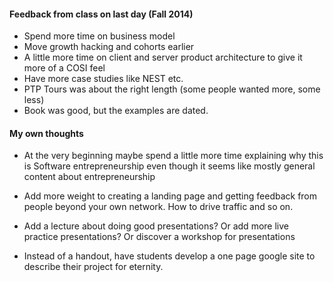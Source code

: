 #### Feedback from class on last day (Fall 2014)
* Spend more time on business model
* Move growth hacking and cohorts earlier
* A little more time on client and server product architecture to give it more of a COSI feel
* Have more case studies like NEST etc.
* PTP Tours was about the right length (some people wanted more, some less)
* Book was good, but the examples are dated.

#### My own thoughts
* At the very beginning maybe spend a little more time explaining why this is Software entrepreneurship even though it seems like mostly general content about entrepreneurship
* Add more weight to creating a landing page and getting feedback from people beyond your own network. How to drive traffic and so on.

* Add a lecture about doing good presentations? Or add more live practice presentations? Or discover a workshop for presentations
* Instead of a handout, have students develop a one page google site to describe their project for eternity.
